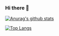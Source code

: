 ### Hi there 👋

<div background-color="black">

[![Anurag's github stats](https://github-readme-stats.vercel.app/api?username=gasb150&show_icons=true&theme=ayu-mirage)](https://github.com/anuraghazra/github-readme-stats)

[![Top Langs](https://github-readme-stats.vercel.app/api/top-langs/?username=gasb150&langs_count=10&theme=ayu-mirage)](https://github.com/anuraghazra/github-readme-stats)

<!--
**gasb150/gasb150** is a ✨ _special_ ✨ repository because its `README.md` (this file) appears on your GitHub profile.

Here are some ideas to get you started:

- 🔭 I’m currently working on ...
- 🌱 I’m currently learning ...
- 👯 I’m looking to collaborate on ...
- 🤔 I’m looking for help with ...
- 💬 Ask me about ...
- 📫 How to reach me: ...
- 😄 Pronouns: ...
- ⚡ Fun fact: ...
-->
</div>
